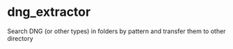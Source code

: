 # dng_extractor
Search DNG (or other types) in folders by pattern and transfer them to other directory
